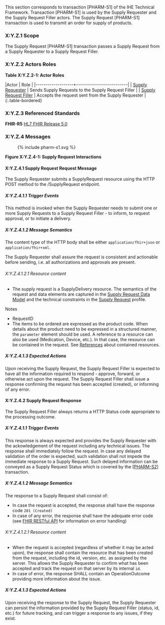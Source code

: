 This section corresponds to transaction [PHARM-S1] of the IHE Technical Framework. Transaction [PHARM-S1] is used by the Supply Requester and the Supply Request Filler actors. The Supply Request [PHARM-S1] transaction is used to transmit an order for supply of products.

### X:Y.Z.1 Scope

The Supply Request [PHARM-S1] transaction passes a Supply Request from a Supply Requester to a Supply Request Filler.

### X:Y.Z.2 Actors Roles

**Table X:Y.Z.2-1: Actor Roles**

|Actor | Role |
|-------------------+--------------------------|
| [Supply Requester](actors_and_transactions.html#supply-requester)    | Sends Supply Requests to the Supply Request Filler |
| [Supply Request Filler](actors_and_transactions.html#supply-request-filler) | Accepts the request sent from the Supply Requester |
{:.table-bordered}

### X:Y.Z.3 Referenced Standards

**FHIR-R5** [HL7 FHIR Release 5.0](http://www.hl7.org/FHIR/R5)

### X:Y.Z.4 Messages

<figure>
{% include pharm-s1.svg %}
</figure>


**Figure X:Y.Z.4-1: Supply Request Interactions**

#### X:Y.Z.4.1 Supply Request Request Message
The Supply Requester submits a SupplyRequest resource using the HTTP POST method to the /SupplyRequest endpoint.

##### X:Y.Z.4.1.1 Trigger Events

This method is invoked when the Supply Requester needs to submit one or more Supply Requests to a Supply Request Filler - to inform, to request approval, or to initiate a delivery. 

##### X:Y.Z.4.1.2 Message Semantics

The content type of the HTTP body shall be either `application/fhir+json` or `application/fhir+xml`.

The Supply Requester shall assure the request is consistent and actionable before sending, i.e. all authorizations and approvals are present. 

###### X:Y.Z.4.1.2.1 Resource content

* The supply request is a SupplyDelivery resource.
The semantics of the request and data elements are captured in the [Supply Request Data Model](StructureDefinition-SupplyRequestModel.html) and the technical constraints in the [Supply Request](StructureDefinition-ihe-supply-request.html) profile.

Notes
* RequestID
* The items to be ordered are expressed as the product code. When details about the product need to be expressed in a structured manner, the `parameter` element should be used. A reference to a resource can also be used (Medication, Device, etc.). In that case, the resource can be contained in the request. See [References](https://hl7.org/fhir/R5/references.html#contained) about contained resources.


##### X:Y.Z.4.1.3 Expected Actions
Upon receiving the Supply Request, the Supply Request Filler is expected to have all the information required to respond - approve, forward, or otherwise act upon the request.
The Supply Request Filler shall issue a response confirming the request has been accepted (created), or informing of any error. 









#### X:Y.Z.4.2 Supply Request Response
The Supply Request Filler always returns a HTTP Status code appropriate to the processing outcome.

##### X:Y.Z.4.1.1 Trigger Events

This response is always expected and provides the Supply Requester with the ackowledgement of the request including any technical issues.
The response shall immediately follow the request.
In case any delayed validation of the order is expected, such validation shall not impede the immediate response to a Supply Request. Such delayed information can be conveyed as a Supply Request Status which is covered by the [[PHARM-S2]](PHARM-S2.html) transaction.


##### X:Y.Z.4.1.2 Message Semantics

The response to a Supply Request shall consist of:
* In case the request is accepted, the response shall have the response code `201 (Created)`
* In case of any error, the response shall have the adequate error code (see [FHIR RESTful API](https://hl7.org/fhir/R5/http.html) for information on error handling)


###### X:Y.Z.4.1.2.1 Resource content

* When the request is accepted (regardless of whether it may be acted upon), the response shall contain the resource that has been created from the request, including the id, version, etc. as assigned by the server. This allows the Supply Requester to confirm what has been accepted and track the request on that server by its internal `id`.
* In case of error, the response SHALL contain an OperationOutcome providing more information about the issue.

##### X:Y.Z.4.1.3 Expected Actions
Upon receiving the response to the Supply Request, the Supply Requester can persist the information provided by the Supply Request Filler (status, id, etc.) for future tracking, and can trigger a response to any issues, if they exist.

